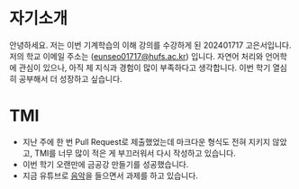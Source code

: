 # 자기소개

안녕하세요. 저는 이번 기계학습의 이해 강의를 수강하게 된 202401717 고은서입니다.
저의 학교 이메일 주소는 ([eunseo01717@hufs.ac.kr](eunseo01717@hufs.ac.kr)) 입니다.
자연어 처리와 언어학에 관심이 있으나, 아직 제 지식과 경험이 많이 부족하다고 생각합니다.
이번 학기 열심히 공부해서 더 성장하고 싶습니다.

# TMI

- 지난 주에 한 번 Pull Request로 제출했었는데 마크다운 형식도 전혀 지키지 않았고, TMI를 너무 많이 적은 게 부끄러워서 다시 작성하고 있습니다.
- 이번 학기 오랜만에 금공강 만들기를 성공했습니다.
- 지금 유튜브로 [음악](https://www.youtube.com/watch?v=TmN7VR7fKCY&list=OLAK5uy_kNhV6R5Yd3YkFmJV2tj1FX4KAVfD0Mk6s)을 들으면서 과제를 하고 있습니다.
